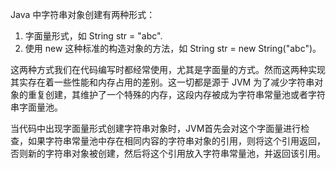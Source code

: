 Java 中字符串对象创建有两种形式：

1. 字面量形式，如 String str = "abc".
2. 使用 new 这种标准的构造对象的方法，如 String str = new String("abc")。

这两种方式我们在代码编写时都经常使用，尤其是字面量的方式。然而这两种实现其实存在着一些性能和内存占用的差别。这一切都是源于 JVM 为了减少字符串对象的重复创建，其维护了一个特殊的内存，这段内存被成为字符串常量池或者字符串字面量池。

当代码中出现字面量形式创建字符串对象时，JVM首先会对这个字面量进行检查，如果字符串常量池中存在相同内容的字符串对象的引用，则将这个引用返回，否则新的字符串对象被创建，然后将这个引用放入字符串常量池，并返回该引用。
